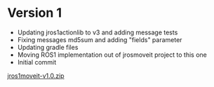 # Version 1

- Updating jros1actionlib to v3 and adding message tests
- Fixing messages md5sum and adding "fields" parameter
- Updating gradle files
- Moving ROS1 implementation out of jrosmoveit project to this one
- Initial commit

[jros1moveit-v1.0.zip](https://github.com/pinorobotics/jros1moveit/raw/main/jros1moveit/release/jros1moveit-v1.0.zip)
